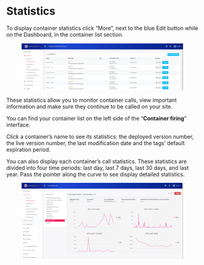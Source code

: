 # Statistics

To display container statistics click “More”, next to the blue Edit button while on the Dashboard, in the container list section.

<figure><img src="../../../../../../.gitbook/assets/image (46).png" alt=""><figcaption></figcaption></figure>

These statistics allow you to monitor container calls, view important information and make sure they continue to be called on your site.

You can find your container list on the left side of the “**Container firing**” interface.

Click  a container’s name to see its statistics: the deployed version number, the live version number, the last modification date and the tags’ default expiration period.

You can also display each container’s call statistics. These statistics are divided into four time periods: last day, last 7 days, last 30 days, and last year. Pass the pointer along the curve to see display detailed statistics.

<figure><img src="../../../../../../.gitbook/assets/image (42).png" alt=""><figcaption></figcaption></figure>
